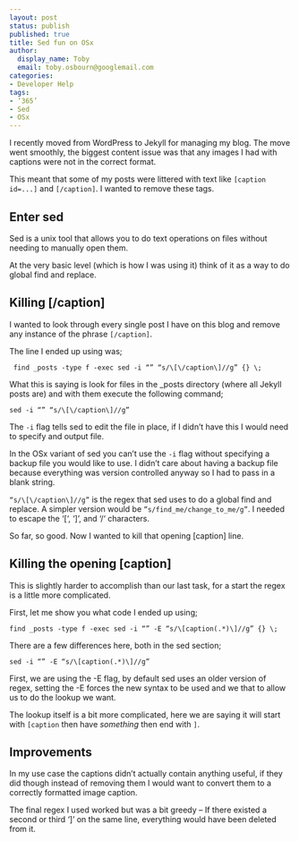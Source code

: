 ```yaml
---
layout: post
status: publish
published: true
title: Sed fun on OSx
author:
  display_name: Toby
  email: toby.osbourn@googlemail.com
categories:
- Developer Help
tags:
- ‘365’
- Sed 
- OSx
---
```


I recently moved from WordPress to Jekyll for managing my blog. The move went smoothly, the biggest content issue was that any images I had with captions were not in the correct format.

This meant that some of my posts were littered with text like `[caption id=...]` and `[/caption]`. I wanted to remove these tags.

## Enter sed

Sed is a unix tool that allows you to do text operations on files without needing to manually open them.

At the very basic level (which is how I was using it) think of it as a way to do global find and replace.

## Killing [/caption]

I wanted to look through every single post I have on this blog and remove any instance of the phrase `[/caption]`.

The line I ended up using was;

     find _posts -type f -exec sed -i “” “s/\[\/caption\]//g” {} \;

What this is saying is look for files in the _posts directory (where all Jekyll posts are) and with them execute the following command;

    sed -i “” “s/\[\/caption\]//g”

The `-i` flag tells sed to edit the file in place, if I didn’t have this I would need to specify and output file.

In the OSx variant of sed you can’t use the `-i` flag without specifying a backup file you would like to use. I didn’t care about having a backup file because everything was version controlled anyway so I had to pass in a blank string.

`“s/\[\/caption\]//g”` is the regex that sed uses to do a global find and replace. A simpler version would be `”s/find_me/change_to_me/g”`. I needed to escape the ‘[‘, ‘]’, and ‘/‘ characters.

So far, so good. Now I wanted to kill that opening [caption] line.

## Killing the opening [caption]

This is slightly harder to accomplish than our last task, for a start the regex is a little more complicated.

First, let me show you what code I ended up using;

    find _posts -type f -exec sed -i “” -E “s/\[caption(.*)\]//g” {} \;

There are a few differences here, both in the sed section;

    sed -i “” -E “s/\[caption(.*)\]//g”

First, we are using the -E flag, by default sed uses an older version of regex, setting the -E forces the new syntax to be used and we that to allow us to do the lookup we want.

The lookup itself is a bit more complicated, here we are saying it will start with `[caption` then have *something* then end with `]`.

## Improvements

In my use case the captions didn’t actually contain anything useful, if they did though instead of removing them I would want to convert them to a correctly formatted image caption.

The final regex I used worked but was a bit greedy – If there existed a second or third ‘]’ on the same line, everything would have been deleted from it.

